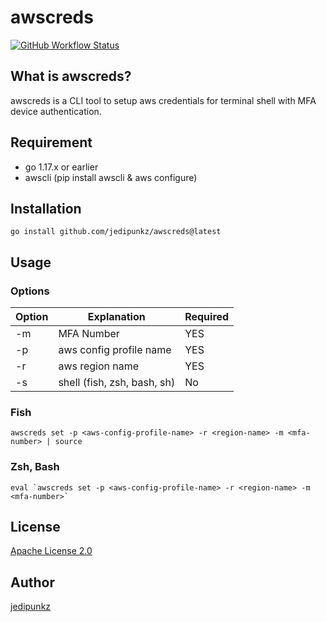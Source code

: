 # awscreds

[![GitHub Workflow Status](https://img.shields.io/github/workflow/status/jedipunkz/awscreds/go-ci?style=flat-square)](https://github.com/jedipunkz/awscreds/actions?query=workflow%3Ago-ci)

## What is awscreds?

awscreds is a CLI tool to setup aws credentials for terminal shell with MFA device authentication.

## Requirement

- go 1.17.x or earlier
- awscli (pip install awscli & aws configure)

## Installation

```shell
go install github.com/jedipunkz/awscreds@latest
```

## Usage

### Options

| Option | Explanation             | Required |
|--------|-------------------------|--------|
| -m     | MFA Number              | YES    |
| -p     | aws config profile name | YES    |
| -r     | aws region name         | YES    |
| -s     | shell (fish, zsh, bash, sh) | No |

### Fish

```shell
awscreds set -p <aws-config-profile-name> -r <region-name> -m <mfa-number> | source
```

### Zsh, Bash

```shell
eval `awscreds set -p <aws-config-profile-name> -r <region-name> -m <mfa-number>`
```

## License

[Apache License 2.0](https://github.com/jedipunkz/awscreds/blob/main/LICENSE)

## Author

[jedipunkz](https://twitter.com/jedipunkz)
